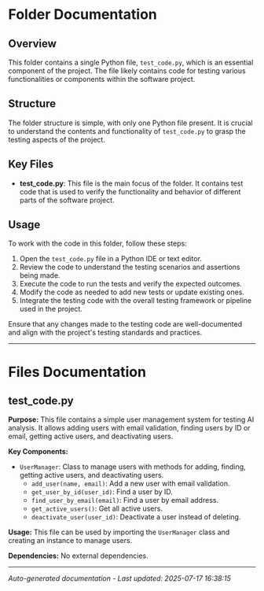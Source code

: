 # Folder Documentation

## Overview
This folder contains a single Python file, `test_code.py`, which is an essential component of the project. The file likely contains code for testing various functionalities or components within the software project.

## Structure
The folder structure is simple, with only one Python file present. It is crucial to understand the contents and functionality of `test_code.py` to grasp the testing aspects of the project.

## Key Files
- **test_code.py**: This file is the main focus of the folder. It contains test code that is used to verify the functionality and behavior of different parts of the software project.

## Usage
To work with the code in this folder, follow these steps:
1. Open the `test_code.py` file in a Python IDE or text editor.
2. Review the code to understand the testing scenarios and assertions being made.
3. Execute the code to run the tests and verify the expected outcomes.
4. Modify the code as needed to add new tests or update existing ones.
5. Integrate the testing code with the overall testing framework or pipeline used in the project.

Ensure that any changes made to the testing code are well-documented and align with the project's testing standards and practices.

---

# Files Documentation

## test_code.py

**Purpose:** This file contains a simple user management system for testing AI analysis. It allows adding users with email validation, finding users by ID or email, getting active users, and deactivating users.

**Key Components:**
- `UserManager`: Class to manage users with methods for adding, finding, getting active users, and deactivating users.
  - `add_user(name, email)`: Add a new user with email validation.
  - `get_user_by_id(user_id)`: Find a user by ID.
  - `find_user_by_email(email)`: Find a user by email address.
  - `get_active_users()`: Get all active users.
  - `deactivate_user(user_id)`: Deactivate a user instead of deleting.

**Usage:** This file can be used by importing the `UserManager` class and creating an instance to manage users.

**Dependencies:** No external dependencies.

---
*Auto-generated documentation - Last updated: 2025-07-17 16:38:15*
